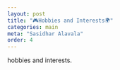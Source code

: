 ```yaml
---
layout: post
title: "🎮Hobbies and Interests🌍"
categories: main
meta: "Sasidhar Alavala"
order: 4
---
```


hobbies and interests.
